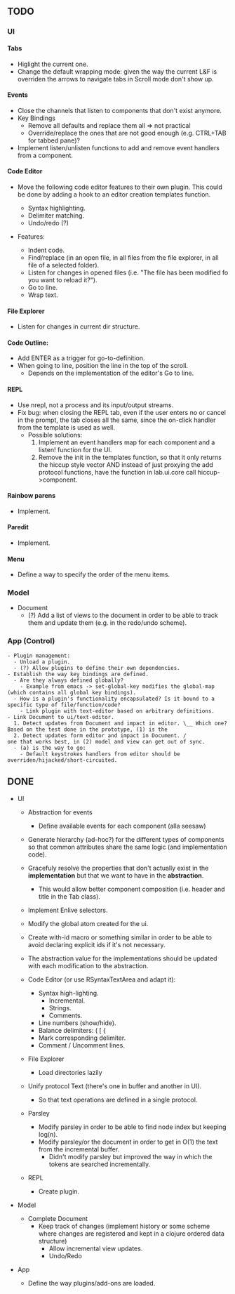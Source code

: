## TODO

### UI

#### Tabs
  - Higlight the current one.
  - Change the default wrapping mode: given the way the current L&F is overriden the arrows to navigate tabs in Scroll mode don't show up.

#### Events
  - Close the channels that listen to components that don't exist anymore.
  - Key Bindings
    - Remove all defaults and replace them all => not practical
    - Override/replace the ones that are not good enough (e.g. CTRL+TAB for tabbed pane)?
  - Implement listen/unlisten functions to add and remove event handlers from a component.
#### Code Editor
  - Move the following code editor features to their own plugin.
This could be done by adding a hook to an editor creation templates function.
    - Syntax highlighting.
    - Delimiter matching.
    - Undo/redo (?)
  
  - Features:
    - Indent code.
    - Find/replace (in an open file, in all files from the file explorer, in all file of a selected folder).
    - Listen for changes in opened files (i.e. "The file has been modified fo you want to reload it?").
    - Go to line.
    - Wrap text.

#### File Explorer
  - Listen for changes in current dir structure.

#### Code Outline:
  - Add ENTER as a trigger for go-to-definition.
  - When going to line, position the line in the top of the scroll.
    - Depends on the implementation of the editor's Go to line.

#### REPL
  - Use nrepl, not a process and its input/output streams.
  - Fix bug: when closing the REPL tab, even if the user enters no or cancel in the prompt, the
  tab closes all the same, since the on-click handler from the template is used as well.
    - Possible solutions:
      1. Implement an event handlers map for each component and a listen! function for the UI.
      2. Remove the init in the templates function, so that it only returns the hiccup style vector AND instead of just proxying the add protocol functions, have the function in lab.ui.core call hiccup->component.  

#### Rainbow parens
  - Implement.

#### Paredit
  - Implement.

#### Menu
  - Define a way to specify the order of the menu items.

### Model
  - Document
    - (?) Add a list of views to the document in order to be able to track them and update them (e.g. in the redo/undo scheme).

### App (Control)
    - Plugin management:
      - Unload a plugin.
      - (?) Allow plugins to define their own dependencies.
    - Establish the way key bindings are defined.
      - Are they always defined globally?
        - Example from emacs -> set-global-key modifies the global-map (which contains all global key bindings).
      - How is a plugin's functionality encapsulated? Is it bound to a specific type of file/function/code?
        - Link plugin with text-editor based on arbitrary definitions.
    - Link Document to ui/text-editor.
      1. Detect updates from Document and impact in editor. \__ Which one? Based on the test done in the prototype, (1) is the
      2. Detect updates form editor and impact in Document. /              one that works best, in (2) model and view can get out of sync.
      - (a) is the way to go:
        - Default keystrokes handlers from editor should be overriden/hijacked/short-circuited.

## DONE

  - UI
    - Abstraction for events
      - Define available events for each component (alla seesaw)
    - Generate hierarchy (ad-hoc?) for the different types of components so that common attributes share the same logic (and implementation code).
    - Gracefuly resolve the properties that don't actually exist in the **implementation** but that we want to have in the **abstraction**.
      - This would allow better component composition (i.e. header and title in the Tab class).
    - Implement Enlive selectors.
    - Modify the global atom created for the ui.
    - Create with-id macro or something similar in order to be able to avoid declaring explicit ids if it's not necessary.
    - The abstraction value for the implementations should be updated with each modification to the abstraction.

    - Code Editor (or use RSyntaxTextArea and adapt it):
      - Syntax high-lighting.
        - Incremental.
        - Strings.
        - Comments.
      - Line numbers (show/hide).
      - Balance delimiters: ( \[ {
      - Mark corresponding delimiter.
      - Comment / Uncomment lines.

    - File Explorer
      - Load directories lazily

    - Unify protocol Text (there's one in buffer and another in UI).
      - So that text operations are defined in a single protocol.

    - Parsley
      - Modify parsley in order to be able to find node index but keeping log(n).
      - Modify parsley/or the document in order to get in O(1) the text from the incremental buffer.
        - Didn't modify parsley but improved the way in which the tokens are searched incrementally.

    - REPL
      - Create plugin.

  - Model
    - Complete Document
      - Keep track of changes (implement history or some scheme where changes are registered and kept in a clojure ordered data
 structure)
        - Allow incremental view updates.
        - Undo/Redo

  - App
    - Define the way plugins/add-ons are loaded.
